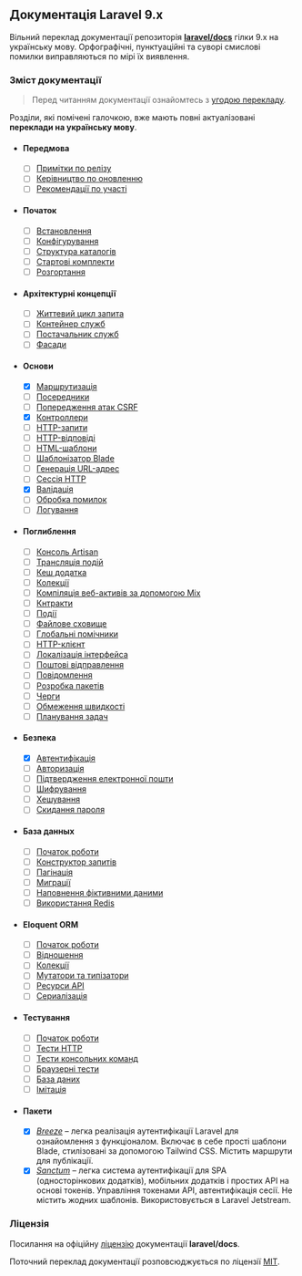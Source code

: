 ## Документація Laravel 9.x
Вільний переклад документації репозиторія [**laravel/docs**](https://github.com/laravel/docs/tree/9.x) гілки 9.x на українську мову. Орфографічні, пунктуаційні та суворі смислові помилки виправляються по мірі їх виявлення.

<a name="navigation"></a>
### Зміст документації

> Перед читанням документації ознайомтесь з [угодою перекладу]().

Розділи, які помічені галочкою, вже мають повні актуалізовані **переклади на українську мову**.

- #### Передмова
    - [ ] [Примітки по релізу](./docs/releases.md)
    - [ ] [Керівництво по оновленню](./docs/upgrade.md)
    - [ ] [Рекомендації по участі](./docs/contributions.md)
- #### Початок
    - [ ] [Встановлення](./docs/installation.md)
    - [ ] [Конфігурування](./docs/configuration.md)
    - [ ] [Структура каталогів](./docs/structure.md)
    - [ ] [Стартові комплекти](./docs/starter-kits.md)
    - [ ] [Розгортання](./docs/deployment.md)
- #### Архітектурні концепції
    - [ ] [Життевий цикл запита](./docs/lifecycle.md)
    - [ ] [Контейнер служб](./docs/container.md)
    - [ ] [Постачальник служб](./docs/providers.md)
    - [ ] [Фасади](./docs/facades.md)
- #### Основи
    - [x] [Маршрутизація](./docs/routing.md)
    - [ ] [Посередники](./docs/middleware.md)
    - [ ] [Попередження атак CSRF](./docs/csrf.md)
    - [x] [Контроллери](./docs/controllers.md)
    - [ ] [HTTP-запити](./docs/requests.md)
    - [ ] [HTTP-відповіді](./docs/responses.md)
    - [ ] [HTML-шаблони](./docs/views.md)
    - [ ] [Шаблонізатор Blade](./docs/blade.md)
    - [ ] [Генерація URL-адрес](./docs/urls.md)
    - [ ] [Сессія HTTP](./docs/session.md)
    - [x] [Валідація](./docs/validation.md)
    - [ ] [Обробка помилок](./docs/errors.md)
    - [ ] [Логування](./docs/logging.md)
- #### Поглиблення
    - [ ] [Консоль Artisan](./docs/artisan.md)
    - [ ] [Трансляція подій](./docs/broadcasting.md)
    - [ ] [Кеш додатка](./docs/cache.md)
    - [ ] [Колекції](./docs/collections.md)
    - [ ] [Компіляція веб-активів за допомогою Mix](./docs/mix.md)
    - [ ] [Кнтракти](./docs/contracts.md)
    - [ ] [Події](./docs/events.md)
    - [ ] [Файлове сховище](./docs/filesystem.md)
    - [ ] [Глобальні помічники](./docs/helpers.md)
    - [ ] [HTTP-клієнт](./docs/http-client.md)
    - [ ] [Локалізація інтерфейса](./docs/localization.md)
    - [ ] [Поштові відправлення](./docs/mail.md)
    - [ ] [Повідомлення](./docs/notifications.md)
    - [ ] [Розробка пакетів](./docs/packages.md)
    - [ ] [Черги](./docs/queues.md)
    - [ ] [Обмеження швидкості](./docs/rate-limiting.md)
    - [ ] [Планування задач](./docs/scheduling.md)
- #### Безпека
    - [x] [Автентифікація](./docs/authentication.md)
    - [ ] [Авторизація](./docs/authorization.md)
    - [ ] [Підтвердження електронної пошти](./docs/verification.md)
    - [ ] [Шифрування](./docs/encryption.md)
    - [ ] [Хешування](./docs/hashing.md)
    - [ ] [Скидання пароля](./docs/passwords.md)
- #### База данных
    - [ ] [Початок роботи](./docs/database.md)
    - [ ] [Конструктор запитів](./docs/queries.md)
    - [ ] [Пагінація](./docs/pagination.md)
    - [ ] [Миграції](./docs/migrations.md)
    - [ ] [Наповнення фіктивними даними](./docs/seeding.md)
    - [ ] [Використання Redis](./docs/redis.md)
- #### Eloquent ORM
    - [ ] [Початок роботи](./docs/eloquent.md)
    - [ ] [Відношення](./docs/eloquent-relationships.md)
    - [ ] [Колекції](./docs/eloquent-collections.md)
    - [ ] [Мутатори та типізатори](./docs/eloquent-mutators.md)
    - [ ] [Ресурси API](./docs/eloquent-resources.md)
    - [ ] [Сериалізація](./docs/eloquent-serialization.md)
- #### Тестування
    - [ ] [Початок роботи](./docs/testing.md)
    - [ ] [Тести HTTP](./docs/http-tests.md)
    - [ ] [Тести консольних команд](./docs/console-tests.md)
    - [ ] [Браузерні тести](./docs/dusk.md)
    - [ ] [База даних](./docs/database-testing.md)
    - [ ] [Імітація](./docs/mocking.md)
- #### Пакети
    - [x] [*Breeze*](./docs/starter-kits.md#laravel-breeze) – легка реалізація аутентифікації Laravel для ознайомлення з функціоналом. Включає в себе прості шаблони Blade, стилізовані за допомогою Tailwind CSS. Містить маршрути для публікації.
	- [x] [*Sanctum*](./docs/sanctum.md) – легка система аутентифікації для SPA (односторінкових додатків), мобільних додатків і простих API на основі токенів. Управління токенами API, автентифікація сесії. Не містить жодних шаблонів. Використовується в Laravel Jetstream.
	
<a name="license"></a>
### Ліцензія
Посилання на офіційну [ліцензію](https://github.com/laravel/docs/blob/9.x/license.md) документації **laravel/docs**.

Поточний переклад документації розповсюджується по ліцензії [MIT](LICENSE).

